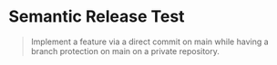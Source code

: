 # Semantic Release Test

> Implement a feature via a direct commit on main while having a branch protection on main on a private repository.